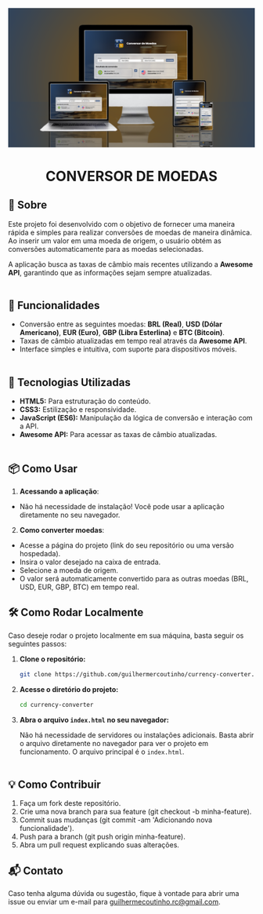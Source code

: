 <img src="./assets/mockup.png">
<div align=center>
<h1>CONVERSOR DE MOEDAS</h1>
</div>

## 📝 Sobre

Este projeto foi desenvolvido com o objetivo de fornecer uma maneira rápida e simples para realizar conversões de moedas de maneira dinâmica. Ao inserir um valor em uma moeda de origem, o usuário obtém as conversões automaticamente para as moedas selecionadas.

A aplicação busca as taxas de câmbio mais recentes utilizando a **Awesome API**, garantindo que as informações sejam sempre atualizadas.
<br><br>

## 🚀 Funcionalidades

- Conversão entre as seguintes moedas: **BRL (Real)**, **USD (Dólar Americano)**, **EUR (Euro)**, **GBP (Libra Esterlina)** e **BTC (Bitcoin)**.
- Taxas de câmbio atualizadas em tempo real através da **Awesome API**.
- Interface simples e intuitiva, com suporte para dispositivos móveis.
<br><br>

## 🔧 Tecnologias Utilizadas
- **HTML5:** Para estruturação do conteúdo.
- **CSS3:** Estilização e responsividade.
- **JavaScript (ES6):** Manipulação da lógica de conversão e interação com a API.
- **Awesome API:** Para acessar as taxas de câmbio atualizadas.
<br><br>

## 📦 Como Usar
1. **Acessando a aplicação**:
  - Não há necessidade de instalação! Você pode usar a aplicação diretamente no seu navegador.
2. **Como converter moedas**:
  - Acesse a página do projeto (link do seu repositório ou uma versão hospedada).
  - Insira o valor desejado na caixa de entrada.
  - Selecione a moeda de origem.
  - O valor será automaticamente convertido para as outras moedas (BRL, USD, EUR, GBP, BTC) em tempo real.

## 🛠️ Como Rodar Localmente

Caso deseje rodar o projeto localmente em sua máquina, basta seguir os seguintes passos:

1. **Clone o repositório:**

   ```bash
   git clone https://github.com/guilhermercoutinho/currency-converter.git

2. **Acesse o diretório do projeto:**

   ```bash
   cd currency-converter

3. **Abra o arquivo `index.html` no seu navegador:**
   
   Não há necessidade de servidores ou instalações adicionais. Basta abrir o arquivo diretamente no navegador para ver o projeto em funcionamento. O arquivo principal é o `index.html`.
<br><br>

## 💡 Como Contribuir
1. Faça um fork deste repositório.
2. Crie uma nova branch para sua feature (git checkout -b minha-feature).
3. Commit suas mudanças (git commit -am 'Adicionando nova funcionalidade').
4. Push para a branch (git push origin minha-feature).
5. Abra um pull request explicando suas alterações.

## 📬 Contato
Caso tenha alguma dúvida ou sugestão, fique à vontade para abrir uma issue ou enviar um e-mail para guilhermecoutinho.rc@gmail.com.

